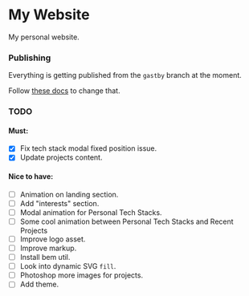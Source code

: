 # My Website

My personal website.

### Publishing

Everything is getting published from the `gastby` branch at the moment.

Follow [these docs](https://docs.github.com/en/pages/getting-started-with-github-pages/configuring-a-publishing-source-for-your-github-pages-site) to change that.

### TODO

#### Must:

-   [x] Fix tech stack modal fixed position issue.
-   [x] Update projects content.

#### Nice to have:

- [ ] Animation on landing section.
- [ ] Add "interests" section.
- [ ] Modal animation for Personal Tech Stacks.
- [ ] Some cool animation between Personal Tech Stacks and Recent Projects
- [ ] Improve logo asset.
- [ ] Improve markup.
- [ ] Install bem util.
- [ ] Look into dynamic SVG `fill`.
- [ ] Photoshop more images for projects.
- [ ] Add theme.
